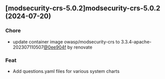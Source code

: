 

## [modsecurity-crs-5.0.2]modsecurity-crs-5.0.2 (2024-07-20)

### Chore



- update container image owasp/modsecurity-crs to 3.3.4-apache-202307110507[@0ee904f](https://github.com/0ee904f) by renovate

### Feat



- Add questions.yaml files for various system charts